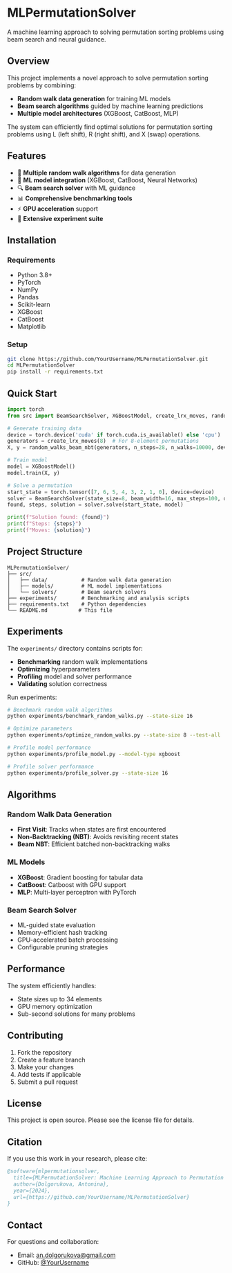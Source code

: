 # MLPermutationSolver

A machine learning approach to solving permutation sorting problems using beam search and neural guidance.

## Overview

This project implements a novel approach to solve permutation sorting problems by combining:
- **Random walk data generation** for training ML models
- **Beam search algorithms** guided by machine learning predictions
- **Multiple model architectures** (XGBoost, CatBoost, MLP)

The system can efficiently find optimal solutions for permutation sorting problems using L (left shift), R (right shift), and X (swap) operations.

## Features

- 🔄 **Multiple random walk algorithms** for data generation
- 🤖 **ML model integration** (XGBoost, CatBoost, Neural Networks)
- 🔍 **Beam search solver** with ML guidance
- 📊 **Comprehensive benchmarking tools**
- ⚡ **GPU acceleration** support
- 🧪 **Extensive experiment suite**

## Installation

### Requirements
- Python 3.8+
- PyTorch
- NumPy
- Pandas
- Scikit-learn
- XGBoost
- CatBoost
- Matplotlib

### Setup
```bash
git clone https://github.com/YourUsername/MLPermutationSolver.git
cd MLPermutationSolver
pip install -r requirements.txt
```

## Quick Start

```python
import torch
from src import BeamSearchSolver, XGBoostModel, create_lrx_moves, random_walks_beam_nbt

# Generate training data
device = torch.device('cuda' if torch.cuda.is_available() else 'cpu')
generators = create_lrx_moves(8)  # For 8-element permutations
X, y = random_walks_beam_nbt(generators, n_steps=28, n_walks=10000, device=device)

# Train model
model = XGBoostModel()
model.train(X, y)

# Solve a permutation
start_state = torch.tensor([7, 6, 5, 4, 3, 2, 1, 0], device=device)
solver = BeamSearchSolver(state_size=8, beam_width=16, max_steps=100, device=device)
found, steps, solution = solver.solve(start_state, model)

print(f"Solution found: {found}")
print(f"Steps: {steps}")
print(f"Moves: {solution}")
```

## Project Structure

```
MLPermutationSolver/
├── src/
│   ├── data/           # Random walk data generation
│   ├── models/         # ML model implementations  
│   └── solvers/        # Beam search solvers
├── experiments/        # Benchmarking and analysis scripts
├── requirements.txt    # Python dependencies
└── README.md          # This file
```

## Experiments

The `experiments/` directory contains scripts for:

- **Benchmarking** random walk implementations
- **Optimizing** hyperparameters  
- **Profiling** model and solver performance
- **Validating** solution correctness

Run experiments:
```bash
# Benchmark random walk algorithms
python experiments/benchmark_random_walks.py --state-size 16

# Optimize parameters
python experiments/optimize_random_walks.py --state-size 8 --test-all

# Profile model performance  
python experiments/profile_model.py --model-type xgboost

# Profile solver performance
python experiments/profile_solver.py --state-size 16
```

## Algorithms

### Random Walk Data Generation
- **First Visit**: Tracks when states are first encountered
- **Non-Backtracking (NBT)**: Avoids revisiting recent states
- **Beam NBT**: Efficient batched non-backtracking walks

### ML Models
- **XGBoost**: Gradient boosting for tabular data
- **CatBoost**: Catboost with GPU support
- **MLP**: Multi-layer perceptron with PyTorch

### Beam Search Solver
- ML-guided state evaluation
- Memory-efficient hash tracking
- GPU-accelerated batch processing
- Configurable pruning strategies

## Performance

The system efficiently handles:
- State sizes up to 34 elements
- GPU memory optimization
- Sub-second solutions for many problems

## Contributing

1. Fork the repository
2. Create a feature branch
3. Make your changes
4. Add tests if applicable
5. Submit a pull request

## License

This project is open source. Please see the license file for details.

## Citation

If you use this work in your research, please cite:

```bibtex
@software{mlpermutationsolver,
  title={MLPermutationSolver: Machine Learning Approach to Permutation Sorting},
  author={Dolgorukova, Antonina},
  year={2024},
  url={https://github.com/YourUsername/MLPermutationSolver}
}
```

## Contact

For questions and collaboration:
- Email: an.dolgorukova@gmail.com
- GitHub: [@YourUsername](https://github.com/YourUsername) 